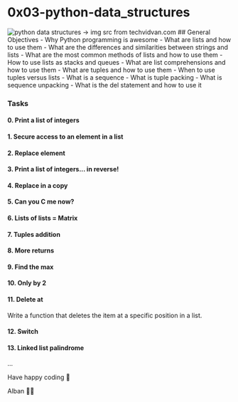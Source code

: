 
# 0x03-python-data_structures
<img src="https://techvidvan.com/tutorials/wp-content/uploads/sites/2/2020/01/python-data-structures.jpg" alt="python data structures -> img src from techvidvan.com" />
## General Objectives
- Why Python programming is awesome 
- What are lists and how to use them
- What are the differences and similarities between strings and lists
- What are the most common methods of lists and how to use them
- How to use lists as stacks and queues
- What are list comprehensions and how to use them
- What are tuples and how to use them
- When to use tuples versus lists
- What is a sequence
- What is tuple packing
- What is sequence unpacking
- What is the del statement and how to use it

### Tasks
#### 0. Print a list of integers

#### 1. Secure access to an element in a list

#### 2. Replace element

#### 3. Print a list of integers... in reverse!

#### 4. Replace in a copy

#### 5. Can you C me now?

#### 6. Lists of lists = Matrix

#### 7. Tuples addition

#### 8. More returns

#### 9. Find the max

#### 10. Only by 2

#### 11. Delete at 
 Write a function that deletes the item at a specific position in a list.

#### 12. Switch

#### 13. Linked list palindrome

...

Have happy coding 🎉 <br>

Alban 🐱‍👤
